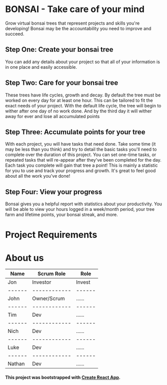 # BONSAI - Take care of your mind

Grow virtual bonsai trees that represent projects and skills you're developing! Bonsai may be the accountability you need to improve and succeed.

## Step One: Create your bonsai tree

You can add any details about your project
so that all of your information is in one place and easily accessible.

## Step Two: Care for your bonsai tree

These trees have life cycles, growth and decay. By default the tree must be worked on every day for at least one hour. This can be tailored to fit the exact needs of your project. With the default life cycle, the tree will begin to wither after one day of no work done. And by the third day it will wither away for ever and lose all accumulated points

## Step Three: Accumulate points for your tree

With each project, you will have tasks that need done. Take some time (it may be less than you think) and try to detail the basic tasks you'll need to complete over the duration of this project. You can set one-time tasks, or repeated tasks that will re-appear after they've been completed for the day. Each task you complete will gain that tree a point! This is mainly a statistic for you to use and track your progress and growth. It's great to feel good about all the work you've done!

## Step Four: View your progress

Bonsai gives you a helpful report with statistics about your productivity. You will be able to view your hours logged in a week/month period, your tree farm and lifetime points, your bonsai streak, and more.

# Project Requirements

# About us
| Name | Scrum Role | Role |
|------|------------|------|
| Jon  |  Investor  |Invest|
|------|------------|------|
| John | Owner/Scrum|......|
|------|------------|------|
| Tim  |      Dev   |......|
|------|------------|------|
| Nich |      Dev   |......|
|------|------------|------|
| Luke |      Dev   |......|
|------|------------|------|
|Nathan|      Dev   |......|
#### This project was bootstrapped with [Create React App](https://github.com/facebook/create-react-app).
